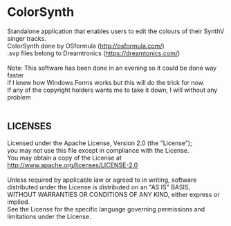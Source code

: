 # ColorSynth

Standalone application that enables users to edit the colours of their SynthV singer tracks.<br>
ColorSynth done by OSformula (http://osformula.com/)<br>
.svp files belong to Dreamtronics (https://dreamtonics.com/)<br>
<br>
Note: This software has been done in an evening so it could be done way faster<br>
if I knew how Windows Forms works but this will do the trick for now.<br>
If any of the copyright holders wants me to take it down, I will without any problem<br>
<br>
## LICENSES
Licensed under the Apache License, Version 2.0 (the "License");<br>
you may not use this file except in compliance with the License.<br>
You may obtain a copy of the License at<br>
    http://www.apache.org/licenses/LICENSE-2.0<br>
<br>
Unless required by applicable law or agreed to in writing, software<br>
distributed under the License is distributed on an "AS IS" BASIS,<br>
WITHOUT WARRANTIES OR CONDITIONS OF ANY KIND, either express or implied.<br>
See the License for the specific language governing permissions and<br>
limitations under the License.<br>
